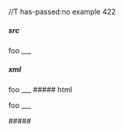 //T has-passed:no
example 422
##### src
foo ___
##### xml
<?xml version="1.0" encoding="UTF-8"?>
<!DOCTYPE document SYSTEM "CommonMark.dtd">
<document xmlns="http://commonmark.org/xml/1.0">
  <paragraph>
    <text>foo ___</text>
  </paragraph>
</document>
##### html
<p>foo ___</p>
#####
